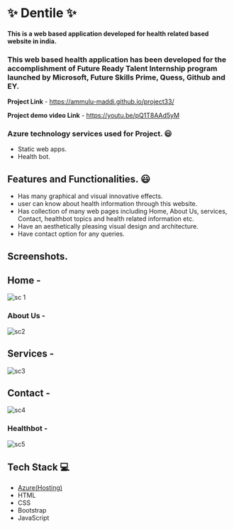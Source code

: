 
# ✨ Dentile  ✨

#### This is a web based application developed for health related  based website in india.

### This web based health application has been developed for the accomplishment of Future Ready Talent Internship program launched by Microsoft, Future Skills Prime, Quess, Github and EY.


**Project Link** - https://ammulu-maddi.github.io/project33/

**Project demo video Link** - https://youtu.be/pQ1T8AAd5yM


### Azure technology services used for Project. 😃
- Static web apps.
- Health bot.


## Features and Functionalities. 😃

- Has many graphical and visual innovative effects.
- user can know about health information through this website.
- Has collection of many web pages including Home, About Us, services, Contact, healthbot topics and health related information etc.
- Have an aesthetically pleasing visual design and architecture.
- Have contact option for any queries.
## Screenshots.

## Home -



![sc 1](https://user-images.githubusercontent.com/117430543/214317386-1c90e684-8092-4ac2-98ba-cb388513faa2.JPG)

### About Us -


![sc2](https://user-images.githubusercontent.com/117430543/208147237-4ac444ac-2eaf-4607-87ee-1198c9966f6c.JPG)

## Services -


![sc3](https://user-images.githubusercontent.com/117430543/208147564-bc0cedc0-d0ae-4875-9927-92cd915ce936.JPG)

## Contact -


![sc4](https://user-images.githubusercontent.com/117430543/208147767-7cf258c8-d6ef-487c-9973-4c4b5f8f3579.JPG)

### Healthbot -


![sc5](https://user-images.githubusercontent.com/117430543/208147946-952d5b26-ebec-4908-bc2f-cc70cf03fcd7.JPG)

## Tech Stack 💻

- [Azure(Hosting)](https://azure.microsoft.com/en-in/features/azure-portal/)
- HTML
- CSS
- Bootstrap
- JavaScript
